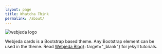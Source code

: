 ```yaml
---
layout: page
title: Whatcha Think
permalink: /about/
---
```


![webjeda logo](/cards/images/webjeda.svg)

<div class="mt50"></div>

Webjeda cards is a Bootstrap based theme. Any Bootstrap element can be used in the theme. Read [Webjeda Blog](http://blog.webjeda.com){: target="_blank"} for jekyll tutorials.